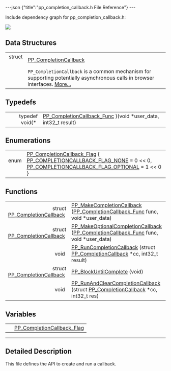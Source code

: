 ---json {"title":"pp_completion_callback.h File Reference"} ---

Include dependency graph for pp_completion_callback.h:

![](/docs/native-client/pepper_beta/c/pp__completion__callback_8h__incl.png)

## Data Structures

<table><tbody><tr class="odd"><td style="text-align: right;">struct  </td><td><a href="/docs/native-client/pepper_beta/c/struct_p_p___completion_callback/" class="el">PP_CompletionCallback</a></td></tr><tr class="even"><td style="text-align: right;"> </td><td><code>PP_CompletionCallback</code> is a common mechanism for supporting potentially asynchronous calls in browser interfaces. <a href="/docs/native-client/pepper_beta/c/struct_p_p___completion_callback#details">More...</a><br />
</td></tr></tbody></table>

## Typedefs

<table><tbody><tr class="odd"><td style="text-align: right;">typedef void(* </td><td><a href="/docs/native-client/pepper_beta/c/group___typedefs#ga6fe12e1a41df5e10103a811036d4d8d2" class="el">PP_CompletionCallback_Func</a> )(void *user_data, int32_t result)</td></tr></tbody></table>

## Enumerations

<table><tbody><tr class="odd"><td style="text-align: right;">enum  </td><td><a href="/docs/native-client/pepper_beta/c/group___enums#ga7610f0fba2396d46384859caa4d91798" class="el">PP_CompletionCallback_Flag</a> { <a href="/docs/native-client/pepper_beta/c/group___enums#gga7610f0fba2396d46384859caa4d91798a6eedc0f315784a4cb47c5806b828c7cc" class="el">PP_COMPLETIONCALLBACK_FLAG_NONE</a> = 0 &lt;&lt; 0, <a href="/docs/native-client/pepper_beta/c/group___enums#gga7610f0fba2396d46384859caa4d91798aebb176d8930b14219b7966fd93a2e967" class="el">PP_COMPLETIONCALLBACK_FLAG_OPTIONAL</a> = 1 &lt;&lt; 0 }</td></tr></tbody></table>

## Functions

<table><tbody><tr class="odd"><td style="text-align: right;">struct <a href="/docs/native-client/pepper_beta/c/struct_p_p___completion_callback/" class="el">PP_CompletionCallback</a> </td><td><a href="/docs/native-client/pepper_beta/c/group___functions#ga8691f15edad9b391c3644064ac57f191" class="el">PP_MakeCompletionCallback</a> (<a href="/docs/native-client/pepper_beta/c/group___typedefs#ga6fe12e1a41df5e10103a811036d4d8d2" class="el">PP_CompletionCallback_Func</a> func, void *user_data)</td></tr><tr class="even"><td style="text-align: right;">struct <a href="/docs/native-client/pepper_beta/c/struct_p_p___completion_callback/" class="el">PP_CompletionCallback</a> </td><td><a href="/docs/native-client/pepper_beta/c/group___functions#gabd6bf83f4c787477631c37d44418c4db" class="el">PP_MakeOptionalCompletionCallback</a> (<a href="/docs/native-client/pepper_beta/c/group___typedefs#ga6fe12e1a41df5e10103a811036d4d8d2" class="el">PP_CompletionCallback_Func</a> func, void *user_data)</td></tr><tr class="odd"><td style="text-align: right;">void </td><td><a href="/docs/native-client/pepper_beta/c/group___functions#gaffce49266a735f9ee8d149b14477404f" class="el">PP_RunCompletionCallback</a> (struct <a href="/docs/native-client/pepper_beta/c/struct_p_p___completion_callback/" class="el">PP_CompletionCallback</a> *cc, int32_t result)</td></tr><tr class="even"><td style="text-align: right;">struct <a href="/docs/native-client/pepper_beta/c/struct_p_p___completion_callback/" class="el">PP_CompletionCallback</a> </td><td><a href="/docs/native-client/pepper_beta/c/group___functions#ga340e452b4931d17bd44928769490e282" class="el">PP_BlockUntilComplete</a> (void)</td></tr><tr class="odd"><td style="text-align: right;">void </td><td><a href="/docs/native-client/pepper_beta/c/group___functions#ga8dac45aa496bbb1f97a15e2833d3ed02" class="el">PP_RunAndClearCompletionCallback</a> (struct <a href="/docs/native-client/pepper_beta/c/struct_p_p___completion_callback/" class="el">PP_CompletionCallback</a> *cc, int32_t res)</td></tr></tbody></table>

## Variables

<table><tbody><tr class="odd"><td style="text-align: right;"> </td><td><a href="/docs/native-client/pepper_beta/c/group___enums#ga7610f0fba2396d46384859caa4d91798" class="el">PP_CompletionCallback_Flag</a></td></tr></tbody></table>

---

<span id="details" class="anchor" style="margin: 0;"></span>

## Detailed Description

This file defines the API to create and run a callback.
